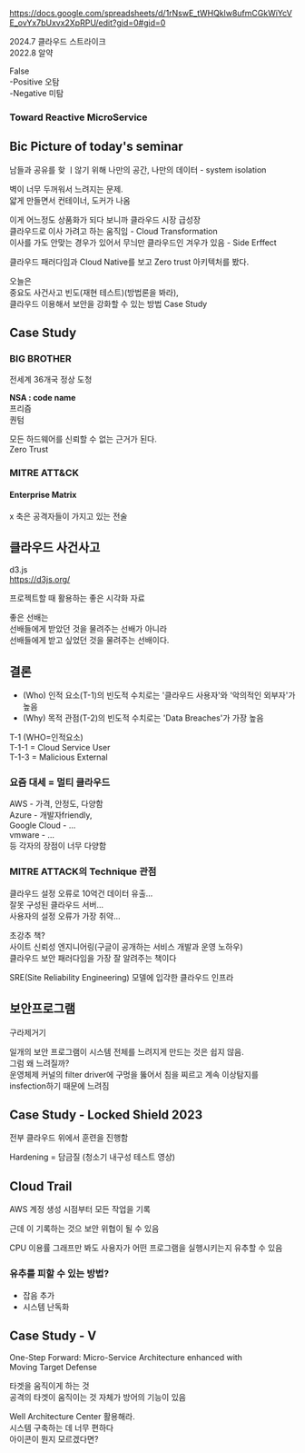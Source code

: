 https://docs.google.com/spreadsheets/d/1rNswE_tWHQklw8ufmCGkWiYcVE_ovYx7bUxvx2XpRPU/edit?gid=0#gid=0

2024.7 클라우드 스트라이크    
2022.8 알약    

False    
-Positive 오탐   
-Negative 미탐


### Toward Reactive MicroService


## Bic Picture of today's seminar
남들과 공유를 핮 ㅣ않기 위해 나만의 공간, 나만의 데이터 - system isolation   

벽이 너무 두꺼워서 느려지는 문제.   
얇게 만들면서 컨테이너, 도커가 나옴

이게 어느정도 상품화가 되다 보니까 클라우드 시장 급성장   
클라우드로 이사 가려고 하는 움직임 - Cloud Transformation   
이사를 가도 안맞는 경우가 있어서 무늬만 클라우드인 겨우가 있음 - Side Erffect    


클라우드 패러다임과  Cloud Native를 보고 Zero trust 아키텍처를 봤다. 



오늘은    
중요도 사건사고 빈도(재현 테스트)(방법론을 봐라),    
클라우드 이용해서 보안을 강화할 수 있는 방법 Case Study 

## Case Study
### BIG BROTHER
전세계 36개국 정상 도청   

**NSA : code name**     
프리즘   
퀀텀

모든 하드웨어를 신뢰할 수 없는 근거가 된다.   
Zero Trust


### MITRE ATT&CK
#### Enterprise Matrix
x 축은 공격자들이 가지고 있는 전술   

## 클라우드 사건사고
d3.js   
https://d3js.org/

프로젝트할 때 활용하는 좋은 시각화 자료


좋은 선배는    
선배들에게 받았던 것을 물려주는 선배가 아니라   
선배들에게 받고 싶었던 것을 물려주는 선배이다.

## 결론
- (Who) 인적 요소(T-1)의 빈도적 수치로는 '클라우드 사용자'와 '악의적인 외부자'가 높음
- (Why) 목적 관점(T-2)의 빈도적 수치로는 'Data Breaches'가 가장 높음

T-1 (WHO=인적요소)   
T-1-1 = Cloud Service User   
T-1-3 = Malicious External


### 요즘 대세 = 멀티 클라우드   
AWS - 가격, 안정도, 다양함   
Azure - 개발자friendly,    
Google Cloud - ...   
vmware - ...   
등 각자의 장점이 너무 다양함

### MITRE ATTACK의 Technique 관점
클라우드 설정 오류로 10억건 데이터 유출...     
잘못 구성된 클라우드 서버...   
사용자의 설정 오류가 가장 취약...


초강추 책?    
사이트 신뢰성 엔지니어링(구글이 공개하는 서비스 개발과 운영 노하우)    
클라우드 보안 패러다임을 가장 잘 알려주는 책이다   

SRE(Site Reliability Engineering) 모델에 입각한 클라우드 인프라

## 보안프로그램 
구라제거기 

일개의 보안 프로그램이 시스템 전체를 느려지게 만드는 것은 쉽지 않음.   
그럼 왜 느려질까?   
운영체제 커널의 filter driver에 구멍을 뚫어서 침을 찌르고 계속 이상탐지를 insfection하기 때문에 느려짐   


## Case Study - Locked Shield 2023
전부 클라우드 위에서 훈련을 진행함

Hardening = 담금질 (청소기 내구성 테스트 영상)   

## Cloud Trail
AWS 계정 생성 시점부터 모든 작업을 기록

근데 이 기록하는 것으 보안 위협이 될 수 있음


CPU 이용률 그래프만 봐도 사용자가 어떤 프로그램을 실행시키는지 유추할 수 있음

### 유추를 피할 수 있는 방법?
- 잡음 추가
- 시스템 난독화


## Case Study - V
One-Step Forward: Micro-Service Architecture enhanced with   
Moving Target Defense

타겟을 움직이게 하는 것   
공격의 타겟이 움직이는 것 자체가 방어의 기능이 있음   





Well Architecture Center 활용해라.  
시스템 구축하는 데 너무 편하다  
아이콘이 뭔지 모르겠다면?   
